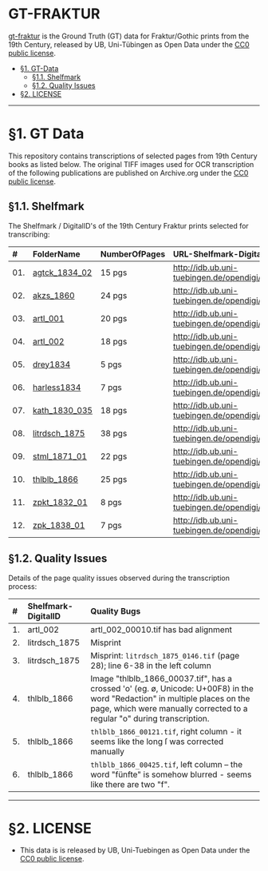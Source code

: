 # GT-FRAKTUR

[gt-fraktur](https://github.com/ubtue/gt-fraktur/) is the Ground Truth (GT) data for Fraktur/Gothic prints from the 19th Century, released by UB, Uni-Tübingen as Open Data under the [CC0 public license](https://creativecommons.org/choose/zero/). 
 
 
+ [§1. GT-Data](#1-GT-Data)
   + [§1.1. Shelfmark](#1-1-Shelfmark)
   + [§1.2. Quality Issues](#1-2-Quality-Issues) 
+ [§2. LICENSE](#2-LICENSE)

----

# §1. GT Data <span id="1-GT-Data"><span>

This repository contains transcriptions of selected pages from 19th Century books as listed below. The original TIFF images used for OCR transcription of the following publications are published on Archive.org under the [CC0 public license](https://creativecommons.org/choose/zero/).

## §1.1. Shelfmark <span id="1-1-Shelfmark"><span>

The Shelfmark / DigitalID's of the 19th Century Fraktur prints selected for transcribing:

 
| # | FolderName | NumberOfPages | URL-Shelfmark-DigitalID | Comments |
| :-- | :--- | :-- | :--- | :--- |
| 01. | [agtck_1834_02](https://github.com/ubtue/gt-fraktur/tree/master/agtck_1834_02) | 15 pgs | http://idb.ub.uni-tuebingen.de/opendigi/agtck_1834_02 | |
| 02. | [akzs_1860](https://github.com/ubtue/gt-fraktur/tree/master/akzs_1860) | 24 pgs | http://idb.ub.uni-tuebingen.de/opendigi/akzs_1860 | |
| 03. | [artl_001](https://github.com/ubtue/gt-fraktur/tree/master/artl_001) | 20 pgs | http://idb.ub.uni-tuebingen.de/opendigi/artl_001 | |
| 04. | [artl_002](https://github.com/ubtue/gt-fraktur/tree/master/artl_002) | 18 pgs |http://idb.ub.uni-tuebingen.de/opendigi/artl_002 | Error in 1 image. |
| 05. | [drey1834](https://github.com/ubtue/gt-fraktur/tree/master/drey1834) | 5 pgs | http://idb.ub.uni-tuebingen.de/opendigi/drey1834 | |
| 06. | [harless1834](https://github.com/ubtue/gt-fraktur/tree/master/harless1834) | 7 pgs | http://idb.ub.uni-tuebingen.de/opendigi/harless1834	| |
| 07. | [kath_1830_035](https://github.com/ubtue/gt-fraktur/tree/master/kath_1830_035) | 18 pgs | http://idb.ub.uni-tuebingen.de/opendigi/kath_1830_035 | |
| 08. | [litrdsch_1875](https://github.com/ubtue/gt-fraktur/tree/master/litrdsch_1875) | 38 pgs | http://idb.ub.uni-tuebingen.de/opendigi/litrdsch_1875 | Errors in 2 images. |
| 09. | [stml_1871_01](https://github.com/ubtue/gt-fraktur/tree/master/stml_1871_01) | 22 pgs | http://idb.ub.uni-tuebingen.de/opendigi/stml_1871_01 | |
| 10. | [thlblb_1866](https://github.com/ubtue/gt-fraktur/tree/master/thlblb_1866) | 25 pgs | http://idb.ub.uni-tuebingen.de/opendigi/thlblb_1866 | Errors in 3 images. | 
| 11. | [zpkt_1832_01](https://github.com/ubtue/gt-fraktur/tree/master/zpkt_1832_01) | 8 pgs | http://idb.ub.uni-tuebingen.de/opendigi/zpkt_1832_01 | |
| 12. | [zpk_1838_01](https://github.com/ubtue/gt-fraktur/tree/master/zpk_1838_01) | 7 pgs | http://idb.ub.uni-tuebingen.de/opendigi/zpk_1838_01 | |


## §1.2. Quality Issues <span id="1-2-Quality-Issues"><span>

Details of the page quality issues observed during the transcription process:

| # | Shelfmark-DigitalID | Quality Bugs | 
| :-- | :--- |:----- |
| 1. | artl_002 | artl_002_00010.tif has bad alignment | 
| 2. | litrdsch_1875 | Misprint | 
| 3. | litrdsch_1875 | Misprint: `litrdsch_1875_0146.tif` (page 28); line 6-38 in the left column | 
| 4. | thlblb_1866 | Image "thlblb_1866_00037.tif", has a crossed 'o' (eg. ø, Unicode: U+00F8) in the word "Redaction" in multiple places on the page, which were manually corrected to a regular "o" during transcription. | 
| 5. | thlblb_1866 | `thlblb_1866_00121.tif`, right column - it seems like the long ſ was corrected manually | 
| 6. | thlblb_1866 | `thlblb_1866_00425.tif`, left column – the word "fünfte" is somehow blurred - seems like there are two "f". | 


----

# §2. LICENSE <span id="2-LICENSE"><span>

* This data is is released by UB, Uni-Tuebingen as Open Data under the [CC0 public license](https://creativecommons.org/choose/zero/).



